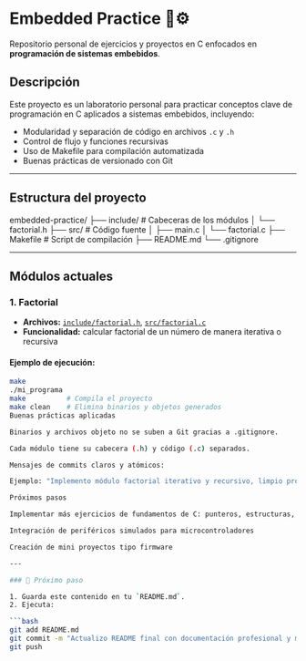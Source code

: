 
# Embedded Practice 🧠⚙️

Repositorio personal de ejercicios y proyectos en C enfocados en **programación de sistemas embebidos**.

## Descripción
Este proyecto es un laboratorio personal para practicar conceptos clave de programación en C aplicados a sistemas embebidos, incluyendo:

- Modularidad y separación de código en archivos `.c` y `.h`
- Control de flujo y funciones recursivas
- Uso de Makefile para compilación automatizada
- Buenas prácticas de versionado con Git

---

## Estructura del proyecto

embedded-practice/
├── include/ # Cabeceras de los módulos
│ └── factorial.h
├── src/ # Código fuente
│ ├── main.c
│ └── factorial.c
├── Makefile # Script de compilación
├── README.md
└── .gitignore

---

## Módulos actuales

### 1. Factorial
- **Archivos:** [`include/factorial.h`](include/factorial.h), [`src/factorial.c`](src/factorial.c)
- **Funcionalidad:** calcular factorial de un número de manera iterativa o recursiva

#### Ejemplo de ejecución:

```bash
make
./mi_programa
make          # Compila el proyecto
make clean    # Elimina binarios y objetos generados
Buenas prácticas aplicadas

Binarios y archivos objeto no se suben a Git gracias a .gitignore.

Cada módulo tiene su cabecera (.h) y código (.c) separados.

Mensajes de commits claros y atómicos:

Ejemplo: "Implemento módulo factorial iterativo y recursivo, limpio proyecto base y actualizo Makefile"

Próximos pasos

Implementar más ejercicios de fundamentos de C: punteros, estructuras, memoria dinámica

Integración de periféricos simulados para microcontroladores

Creación de mini proyectos tipo firmware

---

### 🔹 Próximo paso

1. Guarda este contenido en tu `README.md`.  
2. Ejecuta:

```bash
git add README.md
git commit -m "Actualizo README final con documentación profesional y módulo factorial"
git push



